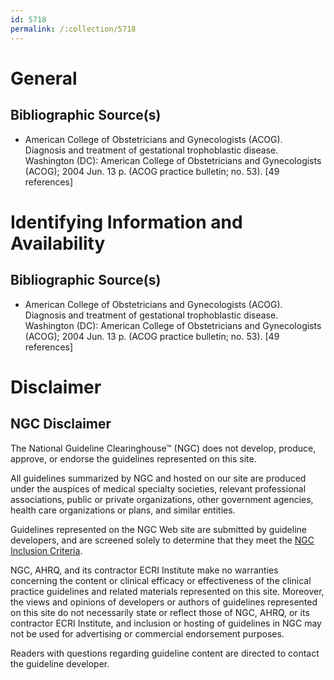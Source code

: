 ```yaml
---
id: 5718
permalink: /:collection/5718
---
```


# General

## Bibliographic Source(s)

- American College of Obstetricians and Gynecologists (ACOG). Diagnosis and treatment of gestational trophoblastic disease. Washington (DC): American College of Obstetricians and Gynecologists (ACOG); 2004 Jun. 13 p. (ACOG practice bulletin; no. 53). [49 references]

# Identifying Information and Availability

## Bibliographic Source(s)

- American College of Obstetricians and Gynecologists (ACOG). Diagnosis and treatment of gestational trophoblastic disease. Washington (DC): American College of Obstetricians and Gynecologists (ACOG); 2004 Jun. 13 p. (ACOG practice bulletin; no. 53). [49 references]

# Disclaimer

## NGC Disclaimer

The National Guideline Clearinghouse™ (NGC) does not develop, produce, approve, or endorse the guidelines represented on this site.

All guidelines summarized by NGC and hosted on our site are produced under the auspices of medical specialty societies, relevant professional associations, public or private organizations, other government agencies, health care organizations or plans, and similar entities.

Guidelines represented on the NGC Web site are submitted by guideline developers, and are screened solely to determine that they meet the [NGC Inclusion Criteria](/help-and-about/summaries/inclusion-criteria).

NGC, AHRQ, and its contractor ECRI Institute make no warranties concerning the content or clinical efficacy or effectiveness of the clinical practice guidelines and related materials represented on this site. Moreover, the views and opinions of developers or authors of guidelines represented on this site do not necessarily state or reflect those of NGC, AHRQ, or its contractor ECRI Institute, and inclusion or hosting of guidelines in NGC may not be used for advertising or commercial endorsement purposes.

Readers with questions regarding guideline content are directed to contact the guideline developer.

